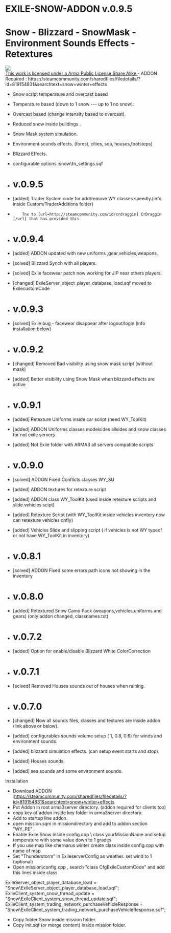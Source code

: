 # EXILE-SNOW-ADDON v.0.9.5
# Snow - Blizzard - SnowMask - Environment Sounds Effects - Retextures
<a rel="license" href="http://www.bistudio.com/licenses/arma-public-license-share-alike" target="_blank" >
 <img src="http://www.bistudio.com/license-icons/small/APL-SA.png" >
 <br>
 This work is licensed under a Arma Public License Share Alike
</a>
- ADDON Required : 
  https://steamcommunity.com/sharedfiles/filedetails/?id=819154831&searchtext=snow+winter+effects

- Snow script temperature and overcast based
- Temperature based (down to 1 snow --- up to 1 no snow).
- Overcast based (change intensity based to overcast).
- Reduced snow inside buildings .
- Snow Mask system simulation.
- Environment sounds effects. (forest, cities, sea, houses,footsteps)
- Blizzard Effects.
- configurable options :snow\fn_settings.sqf

- # v.0.9.5
- [added] Trader System code for add/remove WY classes speedly.(info inside Custom/TraderAdditions folder)
-         Tnx to [url=http://steamcommunity.com/id/crdraggin] CrDraggin	[/url] that has provided this

- # v.0.9.4
- [added] ADDON updated with new uniforms ,gear,vehicles,weapons.
- [solved] Blizzard Synch with all players.
- [solved] Exile facewear patch now working for JIP near others players.
- [changed] ExileServer_object_player_database_load.sqf  moved to ExilecustomCode

- # v.0.9.3
- [solved] Exile bug - facewear disappear after logout/login (info installation below)

- # v.0.9.2
- [changed] Removed Bad visibility using snow mask script (without mask)
- [added] Better visibility using  Snow Mask when blizzard effects are active

- # v.0.9.1
- [added] Retexture Uniforms inside car script (need WY_ToolKit)
- [added] ADDON Uniforms classes modelsides allsides and snow classes for not exile servers
- [added] Not Exile folder with ARMA3 all servers compatible scripts

- # v.0.9.0
- [solved] ADDON Fixed Conflicts classes WY_SU
- [added] ADDON textures for retexture script
- [added] ADDON class WY_ToolKit  (used inside retexture scripts and slide vehicles scipt)
- [added] Retexture Script (with WY_ToolKit inside vehicles inventory now can retexture vehicles onfly)
- [added] Vehicles Slide and slipping  script  ( if vehicles is not WY typeof or not have WY_ToolKit in inventory)

- # v.0.8.1
- [solved] ADDON Fixed some errors path icons not showing in the inventory

- # v.0.8.0
- [added] Retextured Snow Camo Pack (weapons,vehicles,uniforms and gears) (only addon changed, classnames.txt)

- # v.0.7.2
- [added] Option for enable/disable Blizzard White ColorCorrection 

- # v.0.7.1
- [solved] Removed Houses sounds out of houses when raining.

- # v.0.7.0
- [changed] Now all sounds files, classes and textures are inside addon (link above or below).
- [added] configurables sounds volume setup ( 1, 0.8, 0.6) for winds and environment sounds.
- [added] blizzard simulation effects. (can setup event starts and stop).
- [added] Houses sounds.
- [added] sea sounds and some environment sounds.

Installation

- Download ADDON :https://steamcommunity.com/sharedfiles/filedetails/?id=819154831&searchtext=snow+winter+effects
- Put Addon in root arma3server directory. (addon required for clients too)
- copy key of addon inside key folder in arma3server directory.
- Add to startup line addon. 
- open mission.sqm in missiondirectory and add to addon section "WY_PE" .
- Enable Exile Snow inside config.cpp \ class yourMissionName and setup temperature with some value down to 1 grades
- If you use map like chernarus winter create class inside config.cpp with name of map
- Set "Thunderstorm"  in  ExileserverConfig as weather. set wind to 1 (optional)
- Open mission\config.cpp , search "class CfgExileCustomCode" and add this lines inside class

ExileServer_object_player_database_load = "Snow\ExileServer_object_player_database_load.sqf";
ExileClient_system_snow_thread_update = "Snow\ExileClient_system_snow_thread_update.sqf";
ExileClient_system_trading_network_purchaseVehicleResponse = "Snow\ExileClient_system_trading_network_purchaseVehicleResponse.sqf";

- Copy folder Snow  inside mission folder.
- Copy init.sqf (or merge content) inside mission folder.




